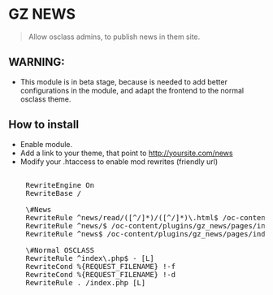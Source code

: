 # GZ NEWS

> Allow osclass admins, to publish news in them site.

## WARNING:
+ This module is in beta stage, because is needed to add better configurations in the module, and adapt the frontend to the normal osclass theme.


## How to install

+ Enable module.
+ Add a link to your theme, that point to http://yoursite.com/news
+ Modify your .htaccess to enable mod rewrites (friendly url)
<pre>
<IfModule mod_rewrite.c>
    RewriteEngine On
    RewriteBase /
	
	\#News 
	RewriteRule ^news/read/([^/]*)/([^/]*)\.html$ /oc-content/plugins/gz_news/pages/item.php?i=$1&title=$2 [L]
	RewriteRule ^news/$ /oc-content/plugins/gz_news/pages/index.php [L]
	RewriteRule ^news$ /oc-content/plugins/gz_news/pages/index.php [L]

	\#Normal OSCLASS 
    RewriteRule ^index\.php$ - [L]
    RewriteCond %{REQUEST_FILENAME} !-f
    RewriteCond %{REQUEST_FILENAME} !-d
    RewriteRule . /index.php [L]
	
</IfModule>

</pre>
